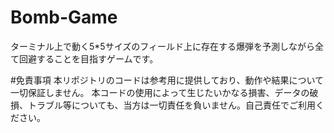 # Bomb-Game
ターミナル上で動く5*5サイズのフィールド上に存在する爆弾を予測しながら全て回避することを目指すゲームです。

#免責事項
本リポジトリのコードは参考用に提供しており、動作や結果について一切保証しません。
本コードの使用によって生じたいかなる損害、データの破損、トラブル等についても、当方は一切責任を負いません。自己責任でご利用ください。
